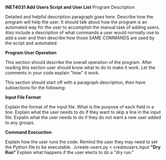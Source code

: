 **INET4031 Add Users Script and User List**
Program Description

Detailed and helpful description paragraph goes here. Describe how the program will help the user. It should talk about how the program is an automated way for the user to accomplish the manual task of adding users. Also include a description of what commands a user would normally use to add a user and then describe how those SAME COMMANDS are used by the script and automated.

**Program User Operation**

This section should describe the overall operation of the program. After reading this section user should know what to do to make it work. Let the comments in your code explain "how" it work.

This section should start off with a paragraph description, then have subsections for the following:

**Input File Format**

Explain the format of the input file. What is the purpose of each field in a line. Explain what the user needs to do if they want to skip a line in the input file. Expalin what the user needs to do if they do not want a new user added to any groups.

**Command Execuction**

Explain how the user runs the code. Remind the user they may need to set the Python file to be executable. ./create-users.py < createusers.input
**"Dry Run"**
Explain what happens if the user elects to do a "dry run."

